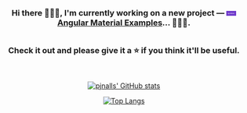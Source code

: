 <br>
<h3 align="center">Hi there 🙋🏾‍♂️, I'm currently working on a new project — <a href="https://github.com/pjnalls/ng-material-examples"><b><img src="img/ng-mat-ex.png" width="20px"/> Angular Material Examples</b></a>... 👨🏾‍💻.

<br>
<br>

Check it out and please give it a ⭐ if you think it'll be useful.</h3>

<div align="center">

<!--
<img src="https://bigheads.io/svg?accessory=roundGlasses&body=chest&circleColor=blue&clothing=shirt&clothingColor=blue&eyebrows=concerned&eyes=happy&faceMask=false&faceMaskColor=black&facialHair=none&graphic=none&hair=buzz&hairColor=black&hat=none&hatColor=black&lashes=false&&mask=false&mouth=openSmile&skinTone=dark" alt="pjnalls the Greeter" width="250" />
-->

<br>

[![pjnalls' GitHub stats](https://github-readme-stats.vercel.app/api?username=pjnalls&count_private=true&show_icons=true)](https://github.com/anuraghazra/github-readme-stats)

[![Top Langs](https://github-readme-stats.vercel.app/api/top-langs/?username=pjnalls&layout=compact)](https://github.com/anuraghazra/github-readme-stats)

</div>